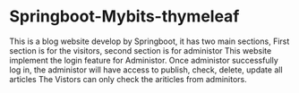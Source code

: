 # Springboot-Mybits-thymeleaf
This is a blog website develop by Springboot, it has two main sections, First section is for the visitors, second section is for administor
This website implement the login feature for Administor. Once administor successfully log in, the administor will have access to publish, check, delete, update all articles
The Vistors can only check the ariticles from adminitors.

